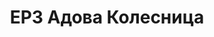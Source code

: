 ---
layout: posts
permalink: /robot_gobot/
title: EP3 Адова Колесница
tags: []
category: robot_gobot
image:
  feature: robot_gobot.jpg
---